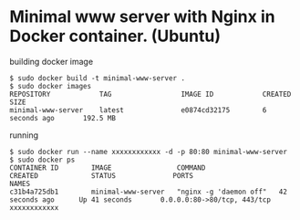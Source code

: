 # Minimal www server with Nginx in Docker container. (Ubuntu)

building docker image

```
$ sudo docker build -t minimal-www-server .
$ sudo docker images
REPOSITORY            TAG                 IMAGE ID            CREATED             SIZE
minimal-www-server    latest              e0874cd32175        6 seconds ago       192.5 MB
```

running

```
$ sudo docker run --name xxxxxxxxxxxx -d -p 80:80 minimal-www-server
$ sudo docker ps
CONTAINER ID        IMAGE                COMMAND                  CREATED             STATUS              PORTS                         NAMES
c31b4a725db1        minimal-www-server   "nginx -g 'daemon off"   42 seconds ago      Up 41 seconds       0.0.0.0:80->80/tcp, 443/tcp   xxxxxxxxxxxx
```
